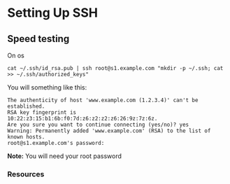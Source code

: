 # Setting Up SSH

## Speed testing

On os 
```
cat ~/.ssh/id_rsa.pub | ssh root@s1.example.com "mkdir -p ~/.ssh; cat >> ~/.ssh/authorized_keys"
```

You will something like this:
```
The authenticity of host 'www.example.com (1.2.3.4)' can't be established.
RSA key fingerprint is 10:22:z3:15:b1:6b:f0:7d:z6:z2:z2:z6:26:9z:7z:6z.
Are you sure you want to continue connecting (yes/no)? yes
Warning: Permanently added 'www.example.com' (RSA) to the list of known hosts.
root@s1.example.com's password: 
```
**Note:** You will need your root password

### Resources
